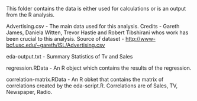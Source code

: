 This folder contains the data is either used for calculations or is an output from the R analysis.

Advertising.csv -  The main data used for this analysis.
	Credits - Gareth James, Daniela Witten, Trevor Hastie and Robert Tibshirani whos work has been crucial to this analysis. 
	Source of dataset - http://www-bcf.usc.edu/~gareth/ISL/Advertising.csv

eda-output.txt - Summary Statistics of Tv and Sales

regression.RData - An R object which contains the results of the regression.

correlation-matrix.RData - An R obket that contains the matrix of correlations created by the eda-script.R. Correlations are of Sales, TV, Newspaper, Radio.
